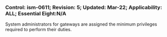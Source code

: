 ### Control: ism-0611; Revision: 5; Updated: Mar-22; Applicability: ALL; Essential Eight:N/A
<p>System administrators for gateways are assigned the minimum privileges required to perform their duties.</p>